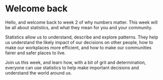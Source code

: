 # Welcome back

Hello, and welcome back to week 2 of why numbers matter.
This week will be all about statistics, and what they mean for you and your community.

Statistics allow us to understand, describe and explore patterns. They help us understand the likely impact of our decisions on other people, how to make our workplaces more efficient, and how to make our communities fairer and safer places to live.  

Join us this week, and learn how, with a bit of grit and determination, everyone can use statistics to help make important decisions and understand the world around us.
